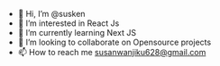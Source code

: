 - 👋 Hi, I’m @susken
- 👀 I’m interested in React Js
- 🌱 I’m currently learning Next JS
- 💞️ I’m looking to collaborate on Opensource projects
- 📫 How to reach me susanwanjiku628@gmail.com

<!---
susken/susken is a ✨ special ✨ repository because its `README.md` (this file) appears on your GitHub profile.
You can click the Preview link to take a look at your changes.
--->
